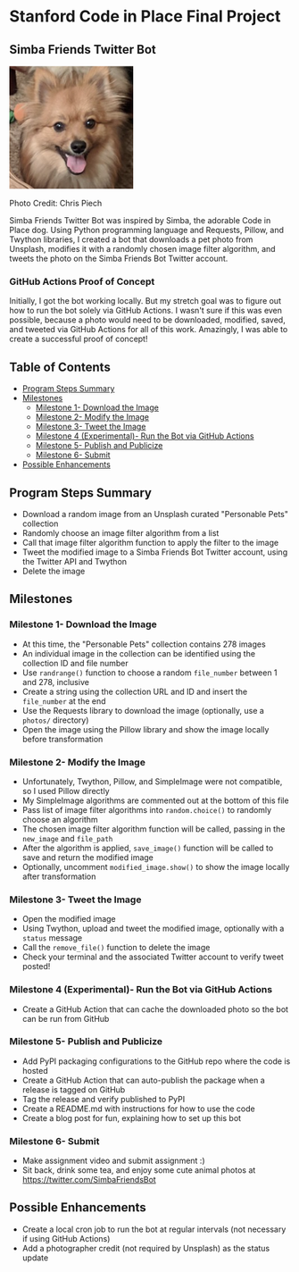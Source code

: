 # Stanford Code in Place Final Project

## Simba Friends Twitter Bot

![](simba.png)

Photo Credit: Chris Piech

Simba Friends Twitter Bot was inspired by Simba, the adorable Code in Place dog. Using Python programming language and Requests, Pillow, and Twython libraries, I created a bot that downloads a pet photo from Unsplash, modifies it with a randomly chosen image filter algorithm, and tweets the photo on the Simba Friends Bot Twitter account. 

### GitHub Actions Proof of Concept

Initially, I got the bot working locally. But my stretch goal was to figure out how to run the bot solely via GitHub Actions. I wasn't sure if this was even possible, because a photo would need to be downloaded, modified, saved, and tweeted via GitHub Actions for all of this work. Amazingly, I was able to create a successful proof of concept!

Table of Contents
-----------------

* [Program Steps Summary](#program-steps-summary)
* [Milestones](#milestones)
  * [Milestone 1- Download the Image](#milestone-1--download-the-image)
  * [Milestone 2- Modify the Image](#milestone-2--modify-the-image)
  * [Milestone 3- Tweet the Image](#milestone-3--tweet-the-image)
  * [Milestone 4 (Experimental)- Run the Bot via GitHub Actions](#milestone-4-experimental--run-the-bot-via-github-actions)
  * [Milestone 5- Publish and Publicize](#milestone-5--publish-and-publicize)
  * [Milestone 6- Submit](#milestone-6--submit)
* [Possible Enhancements](#possible-enhancements)

## Program Steps Summary

* Download a random image from an Unsplash curated "Personable Pets" collection
* Randomly choose an image filter algorithm from a list
* Call that image filter algorithm function to apply the filter to the image
* Tweet the modified image to a Simba Friends Bot Twitter account, using the Twitter API and Twython
* Delete the image

## Milestones

### Milestone 1- Download the Image

* At this time, the "Personable Pets" collection contains 278 images
* An individual image in the collection can be identified using the collection ID and file number
* Use `randrange()` function to choose a random `file_number` between 1 and 278, inclusive
* Create a string using the collection URL and ID and insert the `file_number` at the end
* Use the Requests library to download the image (optionally, use a `photos/` directory)
* Open the image using the Pillow library and show the image locally before transformation

### Milestone 2- Modify the Image

* Unfortunately, Twython, Pillow, and SimpleImage were not compatible, so I used Pillow directly
* My SimpleImage algorithms are commented out at the bottom of this file
* Pass list of image filter algorithms into `random.choice()` to randomly choose an algorithm
* The chosen image filter algorithm function will be called, passing in the `new_image` and `file_path`
* After the algorithm is applied, `save_image()` function will be called to save and return the modified image
* Optionally, uncomment `modified_image.show()` to show the image locally after transformation

### Milestone 3- Tweet the Image

* Open the modified image
* Using Twython, upload and tweet the modified image, optionally with a `status` message
* Call the `remove_file()` function to delete the image
* Check your terminal and the associated Twitter account to verify tweet posted! 

### Milestone 4 (Experimental)- Run the Bot via GitHub Actions

* Create a GitHub Action that can cache the downloaded photo so the bot can be run from GitHub

### Milestone 5- Publish and Publicize

* Add PyPI packaging configurations to the GitHub repo where the code is hosted
* Create a GitHub Action that can auto-publish the package when a release is tagged on GitHub
* Tag the release and verify published to PyPI
* Create a README.md with instructions for how to use the code
* Create a blog post for fun, explaining how to set up this bot

### Milestone 6- Submit

* Make assignment video and submit assignment :)
* Sit back, drink some tea, and enjoy some cute animal photos at https://twitter.com/SimbaFriendsBot 

## Possible Enhancements

* Create a local cron job to run the bot at regular intervals (not necessary if using GitHub Actions)
* Add a photographer credit (not required by Unsplash) as the status update
